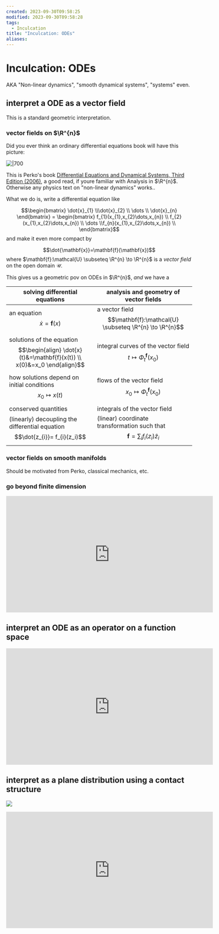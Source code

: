 ```yaml
---
created: 2023-09-30T09:58:25
modified: 2023-09-30T09:58:28
tags:
  - Inculcation
title: "Inculcation: ODEs"
aliases:
---
```


# Inculcation: ODEs

AKA "Non-linear dynamics", "smooth dynamical systems", "systems" even.

## interpret a ODE as a vector field

This is a standard geometric interpretation.

### vector fields on $\R^{n}$

Did you ever think an ordinary differential equations book will have this picture:

![|700](https://i.imgur.com/yRrKeIe.png)


This is Perko's book [Differential Equations and Dynamical Systems, Third Edition (2006)](http://library.lol/main/B2FA263686F1AAB9F19B2EBA8E12DD04), a good read, if youre familiar with Analysis in $\R^{n}$. Otherwise any physics text on "non-linear dynamics" works..

What we do is, write a differential equation like 

$$\begin{bmatrix} \dot{x}_{1} \\\dot{x}_{2} \\ \dots \\ \dot{x}_{n} \end{bmatrix} = \begin{bmatrix} f_{1}(x_{1},x_{2}\dots,x_{n}) \\ f_{2}(x_{1},x_{2}\dots,x_{n}) \\ \dots \\f_{n}(x_{1},x_{2}\dots,x_{n}) \\ \end{bmatrix}$$
and make it even more compact by 

$$\dot{\mathbf{x}}=\mathbf{f}(\mathbf{x})$$
where $\mathbf{f}:\mathcal{U} \subseteq \R^{n} \to \R^{n}$ is a *vector field* on the open domain $\mathcal{U}$.

This gives us a geometric pov on ODEs in $\R^{n}$, *and* we have a 


| solving differential equations                     | analysis and geometry of vector fields                                    |
| ------------------------------------------ | ----------------------------------- |
| an equation $$\dot{x}=\mathbf{f}(x)$$                                | a vector field $$\mathbf{f}:\mathcal{U} \subseteq \R^{n} \to \R^{n}$$         |
| solutions of the equation $$\begin{align} \dot{x}(t)&=\mathbf{f}(x(t)) \\ x(0)&=x_0 \end{align}$$                 | integral curves of the vector field $$t \mapsto \Phi^\mathbf{f}_{t}(x_{0})$$ |
| how solutions depend on initial conditions $$x_0 \mapsto x(t)$$ | flows of the vector field    $$x_0 \mapsto \Phi^\mathbf{f}_{t}(x_0)$$                          |
| conserved quantities                        | integrals of the vector field      |
| (linearly) decoupling the differential equation $$\dot{z_{i}}= f_{i}(z_i)$$ | (linear) coordinate transformation such that $$\mathbf{f}=\sum_i f_i(z_{i}) \hat{z}_i$$ |
### vector fields on smooth manifolds

Should be motivated from Perko, classical mechanics, etc.

### go beyond finite dimension

<iframe width="560" height="315" src="https://www.youtube.com/embed/VH4oawCiHPU?si=Wt1hxgkK4cpt_eWk" title="YouTube video player" frameborder="0" allow="accelerometer; autoplay; clipboard-write; encrypted-media; gyroscope; picture-in-picture; web-share" allowfullscreen></iframe>

## interpret an ODE as an operator on a function space

<iframe width="560" height="315" src="https://www.youtube.com/embed/videoseries?si=GLHHWk-09diiCYuu&amp;list=PLgAugiET8rrL7uMN9c15Br9Tmn3q6v52l" title="YouTube video player" frameborder="0" allow="accelerometer; autoplay; clipboard-write; encrypted-media; gyroscope; picture-in-picture; web-share" allowfullscreen></iframe>


## interpret as a plane distribution using a contact structure

![](https://upload.wikimedia.org/wikipedia/en/f/f5/Standard_contact_structure.svg)

<iframe width="560" height="315" src="https://www.youtube.com/embed/gj0FnR8Fz70?si=dKk7P_4Tjt223bQO" title="YouTube video player" frameborder="0" allow="accelerometer; autoplay; clipboard-write; encrypted-media; gyroscope; picture-in-picture; web-share" allowfullscreen></iframe>